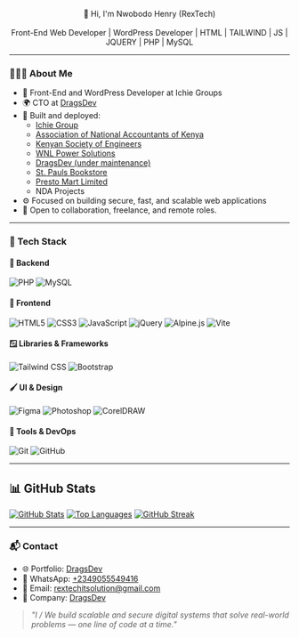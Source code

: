 <p align="center">
  👋 Hi, I'm Nwobodo Henry (RexTech)<br><br>
  Front-End Web Developer | WordPress Developer | HTML | TAILWIND | JS | JQUERY | PHP | MySQL
</p>

---

### 👨🏾‍💻 About Me
- 💼 Front-End and WordPress Developer at Ichie Groups  
- 🌍 CTO at [DragsDev](https://dragsdev.com.ng)  
- 🔨 Built and deployed:  
  - [Ichie Group](https://ichie.io)  
  - [Association of National Accountants of Kenya](https://anak.co.ke)  
  - [Kenyan Society of Engineers](https://kse.co.ke)  
  - [WNL Power Solutions](https://wnlpowersolutions.com)  
  - [DragsDev (under maintenance)](https://dragsdev.com.ng)  
  - [St. Pauls Bookstore](https://stpaulsonline.ng)  
  - [Presto Mart Limited](https://prestomart.org)  
  - NDA Projects  
- ⚙️ Focused on building secure, fast, and scalable web applications  
- 🤝 Open to collaboration, freelance, and remote roles.  

---

### 🚀 Tech Stack
#### 🧩 Backend  
![PHP](https://img.shields.io/badge/PHP-777BB4?style=flat-square&logo=php&logoColor=white) ![MySQL](https://img.shields.io/badge/MySQL-005C84?style=flat-square&logo=mysql&logoColor=white)  

#### 🎨 Frontend  
![HTML5](https://img.shields.io/badge/HTML5-E34F26?style=flat-square&logo=html5&logoColor=white) ![CSS3](https://img.shields.io/badge/CSS3-1572B6?style=flat-square&logo=css3&logoColor=white) ![JavaScript](https://img.shields.io/badge/JavaScript-F7DF1E?style=flat-square&logo=javascript&logoColor=black) ![jQuery](https://img.shields.io/badge/jQuery-0769AD?style=flat-square&logo=jquery&logoColor=white) ![Alpine.js](https://img.shields.io/badge/Alpine.js-8BC0D0?style=flat-square&logo=alpine.js&logoColor=white) ![Vite](https://img.shields.io/badge/Vite-646CFF?style=flat-square&logo=vite&logoColor=white)  

#### 🪟 Libraries & Frameworks  
![Tailwind CSS](https://img.shields.io/badge/Tailwind_CSS-38B2AC?style=flat-square&logo=tailwind-css&logoColor=white) ![Bootstrap](https://img.shields.io/badge/Bootstrap-563D7C?style=flat-square&logo=bootstrap&logoColor=white)  

#### 🖌️ UI & Design  
![Figma](https://img.shields.io/badge/Figma-F24E1E?style=flat-square&logo=figma&logoColor=white) ![Photoshop](https://img.shields.io/badge/Photoshop-31A8FF?style=flat-square&logo=adobe-photoshop&logoColor=white) ![CorelDRAW](https://img.shields.io/badge/CorelDRAW-00B140?style=flat-square&logo=coreldraw&logoColor=white)  

#### 🧰 Tools & DevOps  
![Git](https://img.shields.io/badge/Git-F05032?style=flat-square&logo=git&logoColor=white) ![GitHub](https://img.shields.io/badge/GitHub-181717?style=flat-square&logo=github&logoColor=white)  

---

## 📊 GitHub Stats

[![GitHub Stats](https://github-readme-stats.vercel.app/api?username=rextech1&show_icons=true&theme=radical)](https://github.com/rextech1)
[![Top Languages](https://github-readme-stats.vercel.app/api/top-langs/?username=rextech1&layout=compact&theme=radical)](https://github.com/rextech1)
[![GitHub Streak](https://streak-stats.demolab.com/?user=rextech1&theme=radical)](https://git.io/streak-stats)

---

### 📬 Contact  
- 🌐 Portfolio: [DragsDev](https://dragsdev.com.ng)  
- 📱 WhatsApp: [+2349055549416](https://wa.me/+2349055549416)  
- 📧 Email: [rextechitsolution@gmail.com](mailto:rextechitsolution@gmail.com)  
- 💼 Company: [DragsDev](https://dragsdev.com.ng)  

> *"I / We build scalable and secure digital systems that solve real-world problems — one line of code at a time."*
